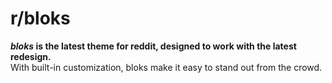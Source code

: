 # r/bloks
***bloks* is the latest theme for reddit, designed to work with the latest redesign.**  
With built-in customization, bloks make it easy to stand out from the crowd.
